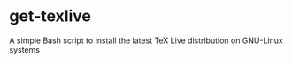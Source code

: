 # get-texlive
A simple Bash script to install the latest TeX Live distribution on GNU-Linux systems

